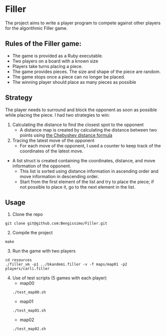 # Filler

The project aims to write a player program to compete against other players for the algorithmic Filler game. 

## Rules of the Filler game:

- The game is provided as a Ruby executable.
- Two players on a board with a known size
- Players take turns placing a piece.
- The game provides pieces. The size and shape of the piece are random.
- The game stops once a piece can no longer be placed.
- The winning player should place as many pieces as possible

## Strategy

The player needs to surround and block the opponent as soon as possible while placing the piece. 
I had two strategies to win:  
1. Calculating the distance to find the closest spot to the opponent
    - A distance map is created by calculating the distance between two points using [the Chebyshev distance formula](https://iq.opengenus.org/euclidean-vs-manhattan-vs-chebyshev-distance/)
2. Tracing the latest move of the opponent
    - For each move of the opponent, I used a counter to keep track of the coordinates of the latest move.

- A list struct is created containing the coordinates, distance, and move information of the opponent.
    - This list is sorted using distance information in ascending order and move information in descending order.
    - Start from the first element of the list and try to place the piece; if not possible to place it, go to the next element in the list.


## Usage

1. Clone the repo
```
git clone git@github.com:Bengissimo/Filler.git
```
2. Compile the project
```
make
```
3. Run the game with two players
```
cd resources
./filler_vm -p1 ../bkandemi.filler -v -f maps/map01 -p2 players/carli.filler
```
4. Use of test scripts (5 games with each player)
	- map00
	```
	./test_map00.sh
	```
	- map01
	```
	./test_map01.sh
	```
	- map02
	```
	./test_map02.sh
	```








